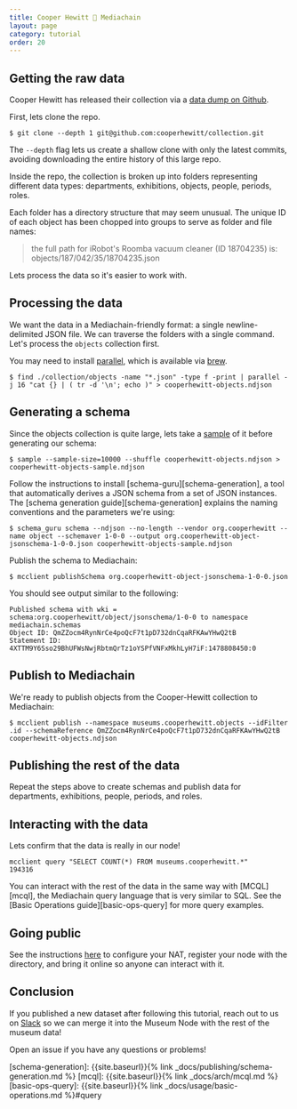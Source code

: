 ```yaml
---
title: Cooper Hewitt 🎨 Mediachain
layout: page
category: tutorial
order: 20
---
```


## Getting the raw data
Cooper Hewitt has released their collection via a [data dump on Github](https://github.com/cooperhewitt/collection).

First, lets clone the repo.

```
$ git clone --depth 1 git@github.com:cooperhewitt/collection.git
```

The `--depth` flag lets us create a shallow clone with only the latest commits, avoiding downloading the entire history of this large repo.

Inside the repo, the collection is broken up into folders representing different data types: departments, exhibitions, objects, people, periods, roles.

Each folder has a directory structure that may seem unusual. The unique ID of each object has been chopped into groups to serve as folder and file names:

> the full path for iRobot's Roomba vacuum cleaner (ID 18704235) is: objects/187/042/35/18704235.json

Lets process the data so it's easier to work with.

## Processing the data
We want the data in a Mediachain-friendly format: a single newline-delimited JSON file. We can traverse the folders with a single command. Let's process the `objects` collection first.

You may need to install [parallel](https://www.gnu.org/software/parallel/), which is available via [brew](http://brewformulas.org/Parallel).

```
$ find ./collection/objects -name "*.json" -type f -print | parallel -j 16 "cat {} | ( tr -d '\n'; echo )" > cooperhewitt-objects.ndjson
```

## Generating a schema
Since the objects collection is quite large, lets take a [sample](https://github.com/alexpreynolds/sample) of it before generating our schema:

```
$ sample --sample-size=10000 --shuffle cooperhewitt-objects.ndjson > cooperhewitt-objects-sample.ndjson
```

Follow the instructions to install [schema-guru][schema-generation], a tool that automatically derives a JSON schema from a set of JSON instances. The [schema generation guide][schema-generation] explains the naming conventions and the parameters we're using:

```
$ schema_guru schema --ndjson --no-length --vendor org.cooperhewitt --name object --schemaver 1-0-0 --output org.cooperhewitt-object-jsonschema-1-0-0.json cooperhewitt-objects-sample.ndjson
```

Publish the schema to Mediachain:

```
$ mcclient publishSchema org.cooperhewitt-object-jsonschema-1-0-0.json
```

You should see output similar to the following:

```
Published schema with wki = schema:org.cooperhewitt/object/jsonschema/1-0-0 to namespace mediachain.schemas
Object ID: QmZZocm4RynNrCe4poQcF7t1pD732dnCqaRFKAwYHwQ2tB
Statement ID: 4XTTM9Y6Sso29BhUFWsNwjRbtmQrTz1oYSPfVNFxMkhLyH7iF:1478808450:0
```

## Publish to Mediachain
We're ready to publish objects from the Cooper-Hewitt collection to Mediachain:

```
$ mcclient publish --namespace museums.cooperhewitt.objects --idFilter .id --schemaReference QmZZocm4RynNrCe4poQcF7t1pD732dnCqaRFKAwYHwQ2tB cooperhewitt-objects.ndjson
```

## Publishing the rest of the data
Repeat the steps above to create schemas and publish data for departments, exhibitions, people, periods, and roles.

## Interacting with the data
Lets confirm that the data is really in our node!

```
mcclient query "SELECT COUNT(*) FROM museums.cooperhewitt.*"
194316
```

You can interact with the rest of the data in the same way with [MCQL][mcql], the Mediachain query language that is very similar to SQL. See the [Basic Operations guide][basic-ops-query] for more query examples.

## Going public
See the instructions [here](https://github.com/mediachain/concat#going-public) to configure your NAT, register your node with the directory, and bring it online so anyone can interact with it.

## Conclusion
If you published a new dataset after following this tutorial, reach out to us on [Slack](http://slack.mediachain.io) so we can merge it into the Museum Node with the rest of the museum data!

Open an issue if you have any questions or problems!

[schema-generation]: {{site.baseurl}}{% link _docs/publishing/schema-generation.md %}
[mcql]: {{site.baseurl}}{% link _docs/arch/mcql.md %}
[basic-ops-query]: {{site.baseurl}}{% link _docs/usage/basic-operations.md %}#query
